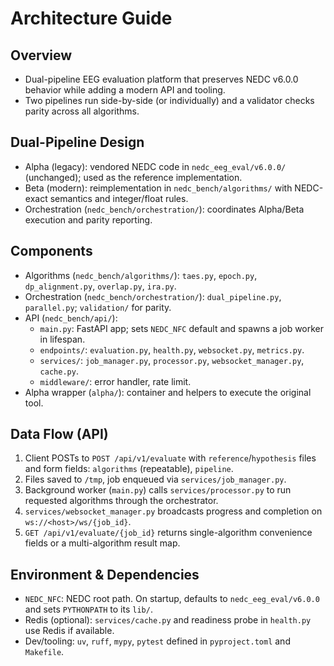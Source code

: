 # Architecture Guide

## Overview

- Dual-pipeline EEG evaluation platform that preserves NEDC v6.0.0 behavior while adding a modern API and tooling.
- Two pipelines run side-by-side (or individually) and a validator checks parity across all algorithms.

## Dual-Pipeline Design

- Alpha (legacy): vendored NEDC code in `nedc_eeg_eval/v6.0.0/` (unchanged); used as the reference implementation.
- Beta (modern): reimplementation in `nedc_bench/algorithms/` with NEDC-exact semantics and integer/float rules.
- Orchestration (`nedc_bench/orchestration/`): coordinates Alpha/Beta execution and parity reporting.

## Components

- Algorithms (`nedc_bench/algorithms/`): `taes.py`, `epoch.py`, `dp_alignment.py`, `overlap.py`, `ira.py`.
- Orchestration (`nedc_bench/orchestration/`): `dual_pipeline.py`, `parallel.py`; `validation/` for parity.
- API (`nedc_bench/api/`):
  - `main.py`: FastAPI app; sets `NEDC_NFC` default and spawns a job worker in lifespan.
  - `endpoints/`: `evaluation.py`, `health.py`, `websocket.py`, `metrics.py`.
  - `services/`: `job_manager.py`, `processor.py`, `websocket_manager.py`, `cache.py`.
  - `middleware/`: error handler, rate limit.
- Alpha wrapper (`alpha/`): container and helpers to execute the original tool.

## Data Flow (API)

1. Client POSTs to `POST /api/v1/evaluate` with `reference`/`hypothesis` files and form fields: `algorithms` (repeatable), `pipeline`.
1. Files saved to `/tmp`, job enqueued via `services/job_manager.py`.
1. Background worker (`main.py`) calls `services/processor.py` to run requested algorithms through the orchestrator.
1. `services/websocket_manager.py` broadcasts progress and completion on `ws://<host>/ws/{job_id}`.
1. `GET /api/v1/evaluate/{job_id}` returns single-algorithm convenience fields or a multi-algorithm result map.

## Environment & Dependencies

- `NEDC_NFC`: NEDC root path. On startup, defaults to `nedc_eeg_eval/v6.0.0` and sets `PYTHONPATH` to its `lib/`.
- Redis (optional): `services/cache.py` and readiness probe in `health.py` use Redis if available.
- Dev/tooling: `uv`, `ruff`, `mypy`, `pytest` defined in `pyproject.toml` and `Makefile`.

